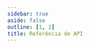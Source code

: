 ```yaml
---
sidebar: true
aside: false
outline: [1, 2]
title: Referência de API
---
```


<OASpec />

<script setup lang="ts">
  import { useTheme } from 'vitepress-openapi/client'

  useTheme({
    operation: {
      // Set the number of columns to use in the OAOperation component.
      cols: 1,
    }
  })
 </script>
